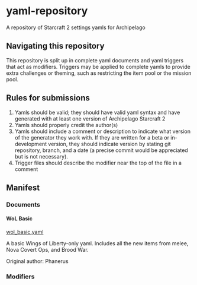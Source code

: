 # yaml-repository
A repository of Starcraft 2 settings yamls for Archipelago

## Navigating this repository
This repository is split up in complete yaml documents and yaml triggers that act as modifiers. Triggers may be applied to complete yamls to provide extra challenges or theming, such as restricting the item pool or the mission pool.

## Rules for submissions
1. Yamls should be valid; they should have valid yaml syntax and have generated with at least one version of Archipelago Starcraft 2
2. Yamls should properly credit the author(s)
3. Yamls should include a comment or description to indicate what version of the generator they work with. If they are written for a beta or in-development version, they should indicate version by stating git repository, branch, and a date (a precise commit would be appreciated but is not necessary).
4. Trigger files should describe the modifier near the top of the file in a comment

## Manifest
### Documents
#### WoL Basic
[wol_basic.yaml](./documents/wol_basic.yaml)

A basic Wings of Liberty-only yaml. Includes all the new items from melee, Nova Covert Ops, and Brood War.

Original author: Phanerus

### Modifiers

